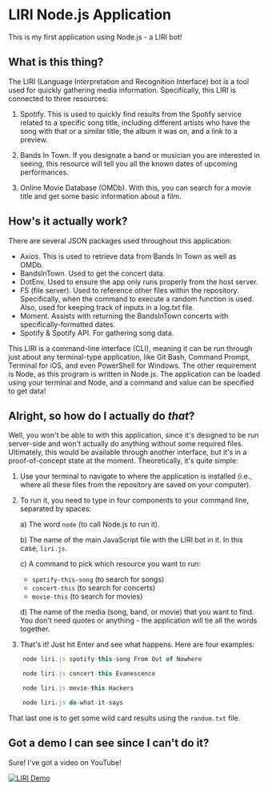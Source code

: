 # LIRI Node.js Application
This is my first application using Node.js - a LIRI bot!

## What is this thing?
The LIRI (Language Interpretation and Recognition Interface) bot is a tool used for quickly gathering media information. Specifically, this LIRI is connected to three resources:

1. Spotify. This is used to quickly find results from the Spotify service related to a specific song title, including different artists who have the song with that or a similar title, the album it was on, and a link to a preview.

2. Bands In Town. If you designate a band or musician you are interested in seeing, this resource will tell you all the known dates of upcoming performances.

3. Online Movie Database (OMDb). With this, you can search for a movie title and get some basic information about a film.

## How's it actually work?
There are several JSON packages used throughout this application:
* Axios. This is used to retrieve data from Bands In Town as well as OMDb.
* BandsInTown. Used to get the concert data.
* DotEnv. Used to ensure the app only runs properly from the host server.
* FS (file server). Used to reference other files within the repository. Specifically, when the command to execute a random function is used. Also, used for keeping track of inputs in a log.txt file.
* Moment. Assists with returning the BandsInTown concerts with specifically-formatted dates.
* Spotify & Spotify API. For gathering song data.

This LIRI is a command-line interface (CLI), meaning it can be run through just about any terminal-type application, like Git Bash, Command Prompt, Terminal for iOS, and even PowerShell for Windows. The other requirement is Node, as this program is written in Node.js. The application can be loaded using your terminal and Node, and a command and value can be specified to get data!

## Alright, so how do I actually do _that_?
Well, you won't be able to with this application, since it's designed to be run server-side and won't actually do anything without some required files. Ultimately, this would be available through another interface, but it's in a proof-of-concept state at the moment. Theoretically, it's quite simple:

1. Use your terminal to navigate to where the application is installed (i.e., where all these files from the repository are saved on your computer).

2. To run it, you need to type in four components to your command line, separated by spaces:

   a) The word `node` (to call Node.js to run it).

   b) The name of the main JavaScript file with the LIRI bot in it. In this case, `liri.js`.

   c) A command to pick which resource you want to run:
     * `spotify-this-song` (to search for songs)
     * `concert-this` (to search for concerts)
     * `movie-this` (to search for movies)

   d) The name of the media (song, band, or movie) that you want to find. You don't need quotes or anything - the application will tie all the words together.

3. That's it! Just hit Enter and see what happens. Here are four examples:

```js
    node liri.js spotify-this-song From Out of Nowhere
```
```js
    node liri.js concert-this Evanescence
```
```js
    node liri.js movie-this Hackers
```
```js
    node liri.js do-what-it-says
```

That last one is to get some wild card results using the `random.txt` file.

## Got a demo I can see since I can't do it?

Sure! I've got a video on YouTube!

[![LIRI Demo](http://img.youtube.com/vi/kKP7PdjxdJY/0.jpg)](http://www.youtube.com/watch?v=kKP7PdjxdJY "LIRI Demo")
